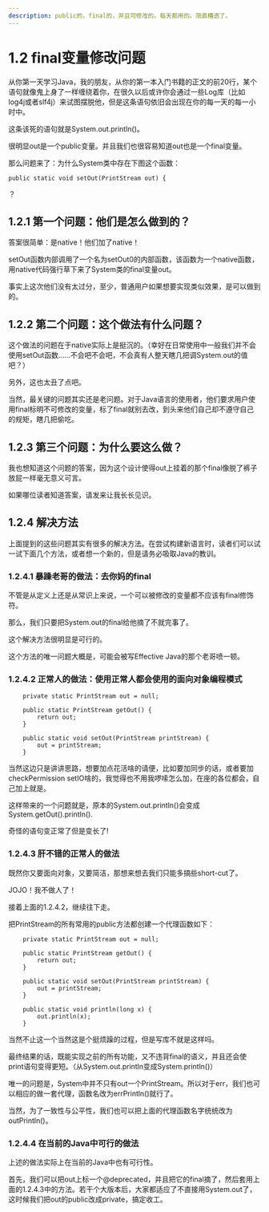 ```yaml
---
description: public的，final的，并且可修改的。每天都用的。简直糟透了。
---
```


# 1.2 final变量修改问题

从你第一天学习Java，我的朋友，从你的第一本入门书籍的正文的前20行，某个语句就像鬼上身了一样缠绕着你，在很久以后或许你会通过一些Log库（比如log4j或者slf4j）来试图摆脱他，但是这条语句依旧会出现在你的每一天的每一小时中。

这条该死的语句就是System.out.println\(\)。

很明显out是一个public变量。并且我们也很容易知道out也是一个final变量。

那么问题来了：为什么System类中存在下图这个函数：

```text
public static void setOut(PrintStream out) {
```

？

## 1.2.1 第一个问题：他们是怎么做到的？

答案很简单：是native！他们加了native！

setOut函数内部调用了一个名为setOut0的内部函数，该函数为一个native函数，用native代码强行草下来了System类的final变量out。

事实上这次他们没有太过分，至少，普通用户如果想要实现类似效果，是可以做到的。

## 1.2.2 第二个问题：这个做法有什么问题？

这个做法的问题在于native实际上是挺沉的。（幸好在日常使用中一般我们并不会使用setOut函数……不会吧不会吧，不会真有人整天瞎几把调System.out的值吧？）

另外，这也太丑了点吧。

当然，最关键的问题其实还是老问题。对于Java语言的使用者，他们要求用户使用final标明不可修改的变量，标了final就别去改，到头来他们自己却不遵守自己的规矩，瞎几把偷吃。

## 1.2.3 第三个问题：为什么要这么做？

我也想知道这个问题的答案，因为这个设计使得out上挂着的那个final像脱了裤子放屁一样毫无意义可言。

如果哪位读者知道答案，请发来让我长长见识。

## 1.2.4 解决方法

上面提到的这些问题其实有很多的解决方法。在尝试构建新语言时，读者们可以试一试下面几个方法，或者想一个新的，但是请务必吸取Java的教训。

### 1.2.4.1 暴躁老哥的做法：去你妈的final

不管是从定义上还是从常识上来说，一个可以被修改的变量都不应该有final修饰符。

那么，我们只要把System.out的final给他摘了不就完事了。

这个解决方法很明显是可行的。

这个方法的唯一问题大概是，可能会被写Effective Java的那个老哥喷一顿。

### 1.2.4.2 正常人的做法：使用正常人都会使用的面向对象编程模式

```text
    private static PrintStream out = null;

    public static PrintStream getOut() {
        return out;
    }

    public static void setOut(PrintStream printStream) {
        out = printStream;
    }
```

当然这边只是讲讲思路，想要加点花活啥的请便，比如要加同步的话，或者要加checkPermission setIO啥的，我觉得也不用我啰嗦怎么加，在座的各位都会，自己加上就是。

这样带来的一个问题就是，原本的System.out.println\(\)会变成System.getOut\(\).println\(\).

奇怪的语句变正常了但是变长了!

### 1.2.4.3 肝不错的正常人的做法

既然你又要面向对象，又要简洁，那想来想去我们只能多搞些short-cut了。

JOJO！我不做人了！

接着上面的1.2.4.2，继续往下走。

把PrintStream的所有常用的public方法都创建一个代理函数如下：

```text
    private static PrintStream out = null;

    public static PrintStream getOut() {
        return out;
    }

    public static void setOut(PrintStream printStream) {
        out = printStream;
    }

    public static void println(long x) {
        out.println(x);
    }
```

当然不止这一个当然这是个挺烦躁的过程，但是写库不就是这样吗。

最终结果的话，既能实现之前的所有功能，又不违背final的语义，并且还会使print语句变得更短。（从System.out.println变成System.println\(\)）

唯一的问题是，System中并不只有out一个PrintStream。所以对于err，我们也可以相应的做一套代理，函数名改为errPrintln\(\)就行了。

当然，为了一致性与公平性，我们也可以把上面的代理函数名字统统改为outPrintln\(\)。

### 1.2.4.4 在当前的Java中可行的做法

上述的做法实际上在当前的Java中也有可行性。

首先，我们可以把out上标一个@deprecated，并且把它的final摘了，然后套用上面的1.2.4.3中的方法。若干个大版本后，大家都适应了不直接用System.out了，这时候我们把out的public改成private，搞定收工。



